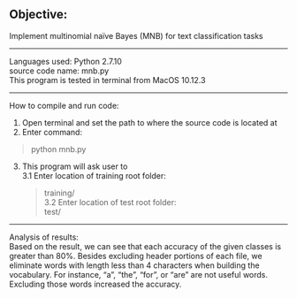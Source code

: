 ## Objective:  
Implement multinomial naïve Bayes (MNB) for text classification tasks  

------   
Languages used: Python 2.7.10  
source code name: mnb.py  
This program is tested in terminal from MacOS 10.12.3  

------  
How to compile and run code:  
1. Open terminal and set the path to where the source code is located at   
2. Enter command:  
  > python mnb.py  
3. This program will ask user to   
  3.1 Enter location of training root folder:  
    > training/    
  3.2 Enter location of test root folder:  
    > test/   
------  
Analysis of results:  
Based on the result, we can see that each accuracy of the given classes is greater than 80%. Besides excluding header portions of each file, we eliminate words with length less than 4 characters when building the vocabulary. For instance, “a”, “the”, “for”, or “are” are not useful words. Excluding those words increased the accuracy.
